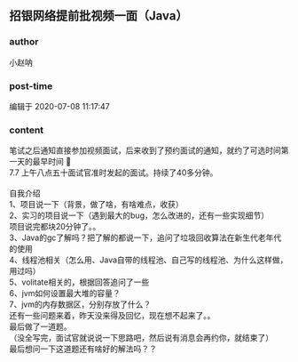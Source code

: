 ## 招银网络提前批视频一面（Java）
### author 
小赵呐
### post-time 

编辑于  2020-07-08 11:17:47
### content 
<div class="post-topic-des nc-post-content">
 <div>
  笔试之后通知直接参加视频面试，后来收到了预约面试的通知，就约了可选时间第一天的最早时间
  <span>
   🤣
  </span>
 </div>
 <div>
  <span>
   7.7 上午八点五十面试官准时发起的面试。持续了40多分钟。
  </span>
 </div>
 <div>
  <span>
   <br/>
  </span>
 </div>
 <div>
  <span>
   自我介绍
  </span>
 </div>
 <div>
  <span>
   1、项目说一下（背景，做了啥，有啥难点，收获）
  </span>
 </div>
 <div>
  <span>
   2、实习的项目说一下（遇到最大的bug，怎么改进的，还有一些实现细节）
  </span>
 </div>
 <div>
  <span>
   项目说完都块20分钟了。。
  </span>
 </div>
 <div>
  <span>
   3、Java的gc了解吗？把了解的都说一下，追问了垃圾回收算法在新生代老年代的使用
  </span>
 </div>
 <div>
  <span>
   4、线程池相关（怎么用、Java自带的线程池、自己写的线程池、为什么这样做，用过吗）
  </span>
 </div>
 <div>
  <span>
   5、volitate相关的，根据回答追问了一些
  </span>
 </div>
 <div>
  <span>
   6、jvm如何设置最大堆的容量？
  </span>
 </div>
 <div>
  <span>
   7、jvm的内存数据区，分别存放了什么？
  </span>
 </div>
 <div>
  <span>
   还有一些问题来着，昨天没来得及回忆，现在想不起来了。。
  </span>
 </div>
 <div>
  <span>
   最后做了一道题。
  </span>
 </div>
 <div>
  <span>
   （没全写完，面试官就说说一下思路吧，然后说有消息会再约你，就结束了）
  </span>
 </div>
 <div>
  <span>
   最后想问一下这道题还有啥好的解法吗？？
   <br/>
  </span>
 </div>
 <div>
  <span>
   <img alt="" src="https://uploadfiles.nowcoder.com/images/20200708/893047097_1594174800741_2ACE7E0DDC324F941D9408346EC00132"/>
   <br/>
  </span>
 </div>
</div>

